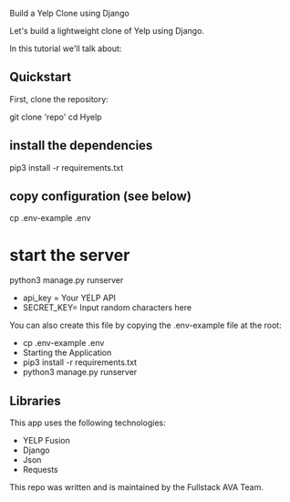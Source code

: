 
Build a Yelp Clone using Django 

Let's build a lightweight clone of Yelp using Django.

In this tutorial we'll talk about:

## Quickstart
First, clone the repository:

git clone 'repo'
cd Hyelp

## install the dependencies
pip3 install -r requirements.txt

## copy configuration (see below)
cp .env-example .env

# start the server
python3 manage.py runserver

- api_key = Your YELP API
- SECRET_KEY= Input random characters here

You can also create this file by copying the .env-example file at the root:

- cp .env-example .env
- Starting the Application
- pip3 install -r requirements.txt
- python3 manage.py runserver

## Libraries
This app uses the following technologies:

- YELP Fusion
- Django
- Json
- Requests


This repo was written and is maintained by the Fullstack AVA Team. 



